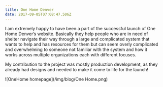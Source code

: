 ```yaml
---
title: One Home Denver
date: 2017-09-05T07:08:47.506Z
---
```

I am extremely happy to have been a part of the successful launch of One Home Denver’s website. Basically they help people who are in need of shelter navigate their way through a large and complicated system that wants to help and has resources for them but can seem overly complicated and overwhelming to someone not familiar with the system and how it works across multiple organizations each with different focuses.

My contribution to the project was mostly production development, as they already had designs and needed to make it come to life for the launch!

![OneHome homepage](/img/blog/One Home.png)


